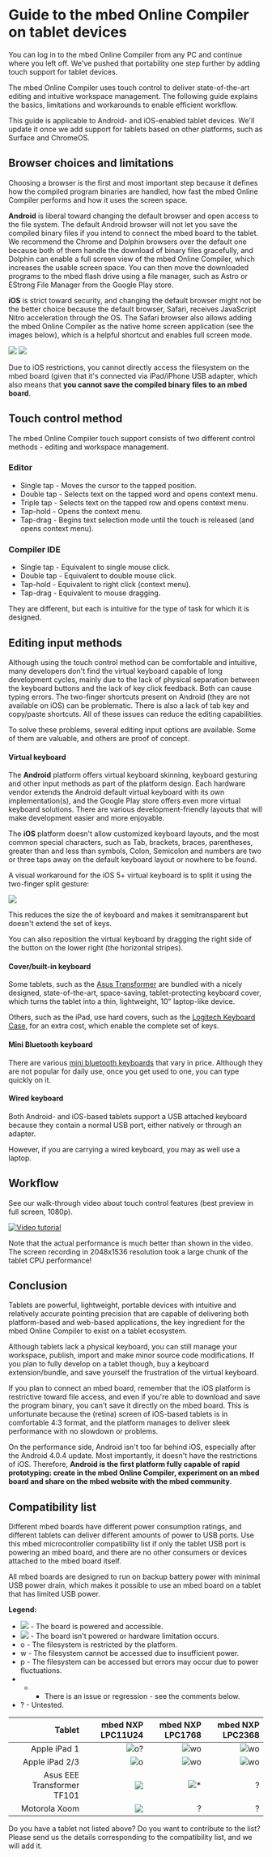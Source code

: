 # Guide to the mbed Online Compiler on tablet devices

You can log in to the mbed Online Compiler from any PC and continue where you left off. We've pushed that portability one step further by adding touch support for tablet devices.

The mbed Online Compiler uses touch control to deliver state-of-the-art editing and intuitive workspace management. The following guide explains the basics, limitations and workarounds to enable efficient workflow.

This guide is applicable to Android- and iOS-enabled tablet devices. We'll update it once we add support for tablets based on other platforms, such as Surface and ChromeOS.

## Browser choices and limitations
Choosing a browser is the first and most important step because it defines how the compiled program binaries are handled, how fast the mbed Online Compiler performs and how it uses the screen space.

**Android** is liberal toward changing the default browser and open access to the file system. The default Android browser will not let you save the compiled binary files if you intend to connect the mbed board to the tablet. We recommend the Chrome and Dolphin browsers over the default one because both of them handle the download of binary files gracefully, and Dolphin can enable a full screen view of the mbed Online Compiler, which increases the usable screen space. You can then move the downloaded programs to the mbed flash drive using a file manager, such as Astro or EStrong File Manager from the Google Play store.

**iOS** is strict toward security, and changing the default browser might not be the better choice because the default browser, Safari, receives JavaScript Nitro acceleration through the OS. The Safari browser also allows adding the mbed Online Compiler as the native home screen application (see the images below), which is a helpful shortcut and enables full screen mode.

<span class="images">![](images/add_to_homescreen_1.png)</span>
<span class="images">![](images/add_to_homescreen_2.png)</span>

Due to iOS restrictions, you cannot directly access the filesystem on the mbed board (given that it's connected via iPad/iPhone USB adapter, which also means that **you cannot save the compiled binary files to an mbed board**.

## Touch control method
The mbed Online Compiler touch support consists of two different control methods - editing and workspace management.

### Editor
 * Single tap - Moves the cursor to the tapped position.
 * Double tap - Selects text on the tapped word and opens context menu.
 * Triple tap - Selects text on the tapped row and opens context menu.
 * Tap-hold - Opens the context menu.
 * Tap-drag - Begins text selection mode until the touch is released (and opens context menu).

### Compiler IDE
 * Single tap - Equivalent to single mouse click.
 * Double tap - Equivalent to double mouse click.
 * Tap-hold - Equivalent to right click (context menu).
 * Tap-drag - Equivalent to mouse dragging.

They are different, but each is intuitive for the type of task for which it is designed.

## Editing input methods
Although using the touch control method can be comfortable and intuitive, many developers don't find the virtual keyboard capable of long development cycles, mainly due to the lack of physical separation between the keyboard buttons and the lack of key click feedback. Both can cause typing errors. The two-finger shortcuts present on Android (they are not available on iOS) can be problematic. There is also a lack of tab key and copy/paste shortcuts. All of these issues can reduce the editing capabilities.

To solve these problems, several editing input options are available. Some of them are valuable, and others are proof of concept.

#### Virtual keyboard
The **Android** platform offers virtual keyboard skinning, keyboard gesturing and other input methods as part of the platform design. Each hardware vendor extends the Android default virtual keyboard with its own implementation(s), and the Google Play store offers even more virtual keyboard solutions. There are various development-friendly layouts that will make development easier and more enjoyable.

The **iOS** platform doesn't allow customized keyboard layouts, and the most common special characters, such as Tab, brackets, braces, parentheses, greater than and less than symbols, Colon, Semicolon and numbers are two or three taps away on the default keyboard layout or nowhere to be found.

A visual workaround for the iOS 5+ virtual keyboard is to split it using the two-finger split gesture:

<span class="images">![](images/split_keyboard.png)</span>

This reduces the size the of keyboard and makes it semitransparent but doesn't extend the set of keys.

You can also reposition the virtual keyboard by dragging the right side of the button on the lower right (the horizontal stripes).

#### Cover/built-in keyboard
Some tablets, such as the [Asus Transformer](http://en.wikipedia.org/wiki/Asus_Eee_Pad_Transformer) are bundled with a nicely designed, state-of-the-art, space-saving, tablet-protecting keyboard cover, which turns the tablet into a thin, lightweight, 10" laptop-like device.

Others, such as the iPad, use hard covers, such as the [Logitech Keyboard Case](http://www.google.com/search?q=logitech+keyboard+case&tbm=isch), for an extra cost, which enable the complete set of keys.

#### Mini Bluetooth keyboard
There are various [mini bluetooth keyboards](http://www.google.com/search?q=mini+bluetooth+keyboard&tbm=isch) that vary in price. Although they are not popular for daily use, once you get used to one, you can type quickly on it.

#### Wired keyboard
Both Android- and iOS-based tablets support a USB attached keyboard because they contain a normal USB port, either natively or through an adapter.

However, if you are carrying a wired keyboard, you may as well use a laptop.

## Workflow
See our walk-through video about touch control features (best preview in full screen, 1080p).

<span class="images">[![Video tutorial](http://img.youtube.com/vi/PI1Kq9RSN_Y/0.jpg)](http://www.youtube.com/watch?v=YEHrlvhvhDM)</span>

Note that the actual performance is much better than shown in the video. The screen recording in 2048x1536 resolution took a large chunk of the tablet CPU performance!

## Conclusion
Tablets are powerful, lightweight, portable devices with intuitive and relatively accurate pointing precision that are capable of delivering both platform-based and web-based applications, the key ingredient for the mbed Online Compiler to exist on a tablet ecosystem.

Although tablets lack a physical keyboard, you can still manage your workspace, publish, import and make minor source code modifications. If you plan to fully develop on a tablet though, buy a keyboard extension/bundle, and save yourself the frustration of the virtual keyboard.

If you plan to connect an mbed board, remember that the iOS platform is restrictive toward file access, and even if you're able to download and save the program binary, you can't save it directly on the mbed board. This is unfortunate because the (retina) screen of iOS-based tablets is in comfortable 4:3 format, and the platform manages to deliver sleek performance with no slowdown or problems.

On the performance side, Android isn't too far behind iOS, especially after the Android 4.0.4 update. Most importantly, it doesn't have the restrictions of iOS. Therefore, **Android is the first platform fully capable of rapid prototyping: create in the mbed Online Compiler, experiment on an mbed board and share on the mbed website with the mbed community**.

## Compatibility list
Different mbed boards have different power consumption ratings, and different tablets can deliver different amounts of power to USB ports. Use this mbed microcontroller compatibility list if only the tablet USB port is powering an mbed board, and there are no other consumers or devices attached to the mbed board itself.

All mbed boards are designed to run on backup battery power with minimal USB power drain, which makes it possible to use an mbed board on a tablet that has limited USB power.

**Legend:**

 * <span class="images">![](images/check_ok.png)</span> - The board is powered and accessible.
 * <span class="images">![](images/check_not.png)</span> - The board isn't powered or hardware limitation occurs.
 * o - The filesystem is restricted by the platform.
 * w - The filesystem cannot be accessed due to insufficient power.
 * p - The filesystem can be accessed but errors may occur due to power fluctuations.
 * * - There is an issue or regression - see the comments below.
 * ? - Untested.

|Tablet|mbed NXP LPC11U24|mbed NXP LPC1768|mbed NXP LPC2368|
|---:|---:|---:|---:|
|Apple iPad 1|<span class="images">![](images/check_ok.png)</span>o?|<span class="images">![](images/check_not.png)</span>wo|<span class="images">![](images/check_not.png)</span>wo|
|Apple iPad 2/3|<span class="images">![](images/check_ok.png)</span>o|<span class="images">![](images/check_not.png)</span>wo|<span class="images">![](images/check_not.png)</span>wo|
|Asus EEE Transformer TF101|<span class="images">![](images/check_ok.png)</span>|<span class="images">![](images/check_ok.png)</span>*|?|
|Motorola Xoom|<span class="images">![](images/check_ok.png)</span>|?|?|

Do you have a tablet not listed above? Do you want to contribute to the list? Please send us the details corresponding to the compatibility list, and we will add it.